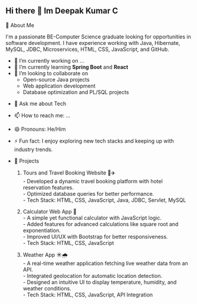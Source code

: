 ## Hi there 👋 Im Deepak Kumar C

🚀 About Me

I'm a passionate BE-Computer Science graduate looking for opportunities in software development. I have experience working with Java, Hibernate, MySQL, JDBC, Microservices, HTML, CSS, JavaScript, and GitHub.

- 🔭 I’m currently working on ...
- 🌱 I’m currently learning **Spring Boot** and **React**
- 👯 I’m looking to collaborate on
  </br>
    - Open-source Java projects
    - Web application development
    - Database optimization and PL/SQL projects
<!-- - 🤔 I’m looking for help with ... -->
- 💬 Ask me about Tech
- 📫 How to reach me: ...
- 😄 Pronouns: He/Him
- ⚡ Fun fact: I enjoy exploring new tech stacks and keeping up with industry trends.

- 📌 Projects

    1. Tours and Travel Booking Website 🏨✈️ <br/>
           - Developed a dynamic travel booking platform with hotel reservation features. <br/>
           - Optimized database queries for better performance.<br/>
           - Tech Stack: HTML, CSS, JavaScript, Java, JDBC, Servlet, MySQL<br/>

    2. Calculator Web App 🧮<br/>
           - A simple yet functional calculator with JavaScript logic.<br/>
           - Added features for advanced calculations like square root and exponentiation.<br/>
           - Improved UI/UX with Bootstrap for better responsiveness.<br/>
           - Tech Stack: HTML, CSS, JavaScript<br/>

    3. Weather App ☀️🌧️<br/>
            - A real-time weather application fetching live weather data from an API.<br/>
            - Integrated geolocation for automatic location detection.<br/>
            - Designed an intuitive UI to display temperature, humidity, and weather conditions.<br/>
            - Tech Stack: HTML, CSS, JavaScript, API Integration
